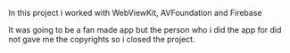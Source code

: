 In this project i worked with WebViewKit, AVFoundation and Firebase

It was going to be a fan made app but the person who i did the app for did not gave me the copyrights so i closed the project.
